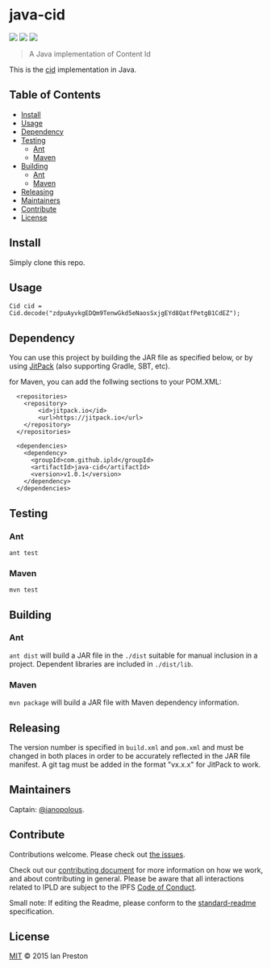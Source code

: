 # java-cid

[![](https://img.shields.io/badge/made%20by-Protocol%20Labs-blue.svg?style=flat-square)](http://ipn.io)
[![](https://img.shields.io/badge/project-IPLD-blue.svg?style=flat-square)](http://github.com/ipld/ipld)
[![](https://img.shields.io/badge/freenode-%23ipfs-blue.svg?style=flat-square)](http://webchat.freenode.net/?channels=%23ipfs)

> A Java implementation of Content Id

This is the [cid](https://github.com/ipld/cid) implementation in Java.

## Table of Contents

- [Install](#install)
- [Usage](#usage)
- [Dependency](#dependency)
- [Testing](#testing)
  - [Ant](#ant)
  - [Maven](#maven)
- [Building](#building)
  - [Ant](#ant-1)
  - [Maven](#maven-1)
- [Releasing](#releasing)
- [Maintainers](#maintainers)
- [Contribute](#contribute)
- [License](#license)

## Install

Simply clone this repo.

## Usage

```
Cid cid = Cid.decode("zdpuAyvkgEDQm9TenwGkd5eNaosSxjgEYd8QatfPetgB1CdEZ");
```
## Dependency
You can use this project by building the JAR file as specified below, or by using [JitPack](https://jitpack.io/#ipld/java-cid/) (also supporting Gradle, SBT, etc).

for Maven, you can add the follwing sections to your POM.XML:
```
  <repositories>
    <repository>
        <id>jitpack.io</id>
        <url>https://jitpack.io</url>
    </repository>
  </repositories>

  <dependencies>
    <dependency>
      <groupId>com.github.ipld</groupId>
      <artifactId>java-cid</artifactId>
      <version>v1.0.1</version>
    </dependency>
  </dependencies>
```

## Testing

### Ant
`ant test`

### Maven
`mvn test`

## Building

### Ant
`ant dist` will build a JAR file in the `./dist` suitable for manual inclusion in a project. Dependent libraries are included in `./dist/lib`.

### Maven
`mvn package` will build a JAR file with Maven dependency information.

## Releasing
The version number is specified in `build.xml` and `pom.xml` and must be changed in both places in order to be accurately reflected in the JAR file manifest. A git tag must be added in the format "vx.x.x" for JitPack to work.

## Maintainers

Captain: [@ianopolous](https://github.com/ianopolous).

## Contribute

Contributions welcome. Please check out [the issues](https://github.com/ipld/java-cid/issues).

Check out our [contributing document](https://github.com/ipld/ipld/blob/master/contributing.md) for more information on how we work, and about contributing in general. Please be aware that all interactions related to IPLD are subject to the IPFS [Code of Conduct](https://github.com/ipfs/community/blob/master/code-of-conduct.md).

Small note: If editing the Readme, please conform to the [standard-readme](https://github.com/RichardLitt/standard-readme) specification.

## License

[MIT](LICENSE) © 2015 Ian Preston
